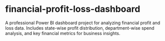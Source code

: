# financial-profit-loss-dashboard
A professional Power BI dashboard project for analyzing financial profit and loss data. Includes state-wise profit distribution, department-wise spend analysis, and key financial metrics for business insights.
